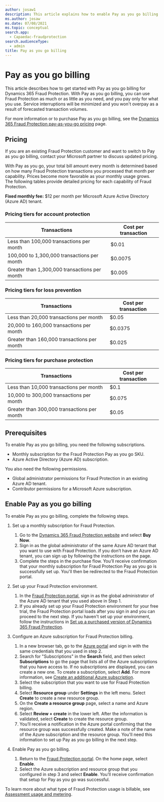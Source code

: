 ```yaml
---
author: josaw1
description: This article explains how to enable Pay as you go billing for Microsoft Dynamics 365 Fraud Protection.
ms.author: josaw
ms.date: 07/08/2021
ms.topic: conceptual
search.app: 
  - Capaedac-fraudprotection
search.audienceType:
  - admin
title: Pay as you go billing
---
```


# Pay as you go billing

This article describes how to get started with Pay as you go billing for Dynamics 365 Fraud Protection. With Pay as you go billing, you can use Fraud Protection as much or as little as you need, and you pay only for what you use. Service interruptions will be minimized and you won't overpay as a result of forecasted transaction volumes. 

For more information or to purchase Pay as you go billing, see the [Dynamics 365 Fraud Protection pay-as-you-go pricing](https://dynamics.microsoft.com/ai/fraud-protection/pricing/) page.


## Pricing

If you are an existing Fraud Protection customer and want to switch to Pay as you go billing, contact your Microsoft partner to discuss updated pricing.

With Pay as you go, your total bill amount every month is determined based on how many Fraud Protection transactions you processed that month per capability. Prices become more favorable as your monthly usage grows. The following tables provide detailed pricing for each capability of Fraud Protection.

**Fixed monthly fee:** $12 per month per Microsoft Azure Active Directory (Azure AD) tenant.

### Pricing tiers for account protection

| Transactions | Cost per transaction |
|-----------------------------|--------------------------------------------------|
| Less than 100,000 transactions per month | $0.01  |
| 100,000 to 1,300,000 transactions per month | $0.0075 |
| Greater than 1,300,000 transactions per month | $0.005  |

### Pricing tiers for loss prevention

| Transactions | Cost per transaction |
|-----------------------------|--------------------------------------------------|
| Less than 20,000 transactions per month | $0.05 |
| 20,000 to 160,000 transactions per month | $0.0375 |
| Greater than 160,000 transactions per month | $0.025 |

### Pricing tiers for purchase protection

| Transactions | Cost per transaction|
|-----------------------------|--------------------------------------------------|
| Less than 10,000 transactions per month | $0.1  |
| 10,000 to 300,000 transactions per month | $0.075  |
| Greater than 300,000 transactions per month | $0.05  |

## Prerequisites

To enable Pay as you go billing, you need the following subscriptions. 
- Monthly subscription for the Fraud Protection Pay as you go SKU.
- Azure Active Directory (Azure AD) subscription.

You also need the following permissions.
- Global administrator permissions for Fraud Protection in an existing Azure AD tenant.
- Contributor permissions for a Microsoft Azure subscription.

## Enable Pay as you go billing

To enable Pay as you go billing, complete the following steps.

1. Set up a monthly subscription for Fraud Protection.
    1. Go to the [Dynamics 365 Fraud Protection website](https://dynamics.microsoft.com/ai/fraud-protection/) and select **Buy Now**.
    1. Sign in as the global administrator of the same Azure AD tenant that you want to use with Fraud Protection. If you don’t have an Azure AD tenant, you can sign up by following the instructions on the page.
    1. Complete the steps in the purchase flow. You’ll receive confirmation that your monthly subscription for Fraud Protection Pay as you go is successfully set up. You'll then be redirected to the Fraud Protection portal. 

2. Set up your Fraud Protection environment.
    1. In the [Fraud Protection portal](https://dfp.microsoft.com/), sign in as the global administrator of the Azure AD tenant that you used above in Step 1.
    1. If you already set up your Fraud Protection environment for your free trial, the Fraud Protection portal loads after you sign in and you can proceed to the next step. If you haven't set up your environment, follow the instructions in [Set up a purchased version of Dynamics 365 Fraud Protection](promocode-set-up-dfp-purchased-version.md#complete-the-setup-process).

3. Configure an Azure subscription for Fraud Protection billing.
    1. In a new browser tab, go to the [Azure portal](https://portal.azure.com/) and sign in with the same credentials that you used in step 2. 
    1. Search for "Subscriptions" in the **Search** field, and then select **Subscriptions** to go the page that lists all of the Azure subscriptions that you have access to. If no subscriptions are displayed, you can create a new one. To create a subscription, select **Add**. For more information, see [Create an additional Azure subscription](/azure/cost-management-billing/manage/create-subscription).
    1. Select the subscription that you want to use for Fraud Protection billing.
    1. Select **Resource group** under **Settings** in the left menu. Select **Create** to create a new resource group.
    1. On the **Create a resource group** page, select a name and Azure region.
    1. Select **Review + create** in the lower left. After the information is validated, select **Create** to create the resource group. 
    1. You’ll receive a notification in the Azure portal confirming that the resource group was successfully created. Make a note of the name of the Azure subscription and the resource group. You'll need this information to set up Pay as you go billing in the next step. 

4. Enable Pay as you go billing.
    1. Return to the [Fraud Protection portal](https://dfp.microsoft.com/). On the home page, select **Enable**.
    1. Select the Azure subscription and resource group that you configured in step 3 and select **Enable**. You’ll receive confirmation that setup for Pay as you go was successful. 

To learn more about what type of Fraud Protection usage is billable, see [Assessment usage and metering](metering.md).
